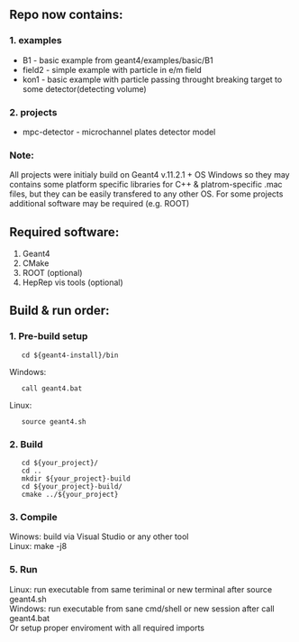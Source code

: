 ## Repo now contains:
### 1. examples <br />
- B1 - basic example from geant4/examples/basic/B1 <br />
- field2 - simple example with particle in e/m field  <br />
- kon1 - basic example with particle passing throught breaking target to some detector(detecting volume)
### 2. projects <br />
- mpc-detector - microchannel plates detector model

### Note: <br />
All projects were initialy build on Geant4 v.11.2.1 + OS Windows so they may contains some platform specific libraries for C++ & platrom-specific .mac files, but they can be easily transfered to any other OS. For some projects additional software may be required (e.g. ROOT) <br />
## Required software:
1. Geant4
2. CMake
3. ROOT (optional)
4. HepRep vis tools (optional)

## Build & run order: 
### 1. Pre-build setup<br />
```
   cd ${geant4-install}/bin
```   
Windows:
```
   call geant4.bat
```
   Linux:
```
   source geant4.sh
```
### 2. Build
```
   cd ${your_project}/
   cd ..
   mkdir ${your_project}-build
   cd ${your_project}-build/
   cmake ../${your_project}
```
### 3. Compile<br />
   Winows: build via Visual Studio or any other tool  <br />
   Linux:  make -j8
### 5. Run<br />
   Linux: run executable from same teriminal or new terminal after source geant4.sh  <br />
   Windows: run executable from sane cmd/shell or new session after call geant4.bat  <br />
   Or setup proper enviroment with all required imports
